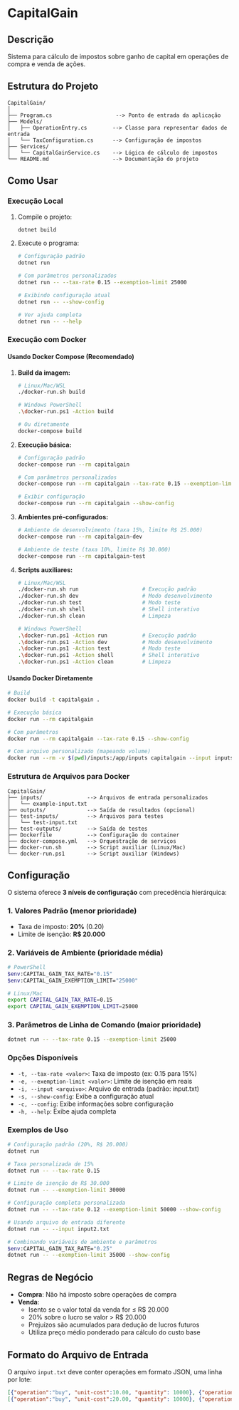 # CapitalGain

## Descrição
Sistema para cálculo de impostos sobre ganho de capital em operações de compra e venda de ações.

## Estrutura do Projeto
```
CapitalGain/
│
├── Program.cs                    --> Ponto de entrada da aplicação
├── Models/
│   ├── OperationEntry.cs        --> Classe para representar dados de entrada
│   └── TaxConfiguration.cs      --> Configuração de impostos
├── Services/
│   └── CapitalGainService.cs    --> Lógica de cálculo de impostos
└── README.md                    --> Documentação do projeto
```

## Como Usar

### Execução Local

1. Compile o projeto:
   ```bash
   dotnet build
   ```

2. Execute o programa:
   ```bash
   # Configuração padrão
   dotnet run
   
   # Com parâmetros personalizados
   dotnet run -- --tax-rate 0.15 --exemption-limit 25000
   
   # Exibindo configuração atual
   dotnet run -- --show-config
   
   # Ver ajuda completa
   dotnet run -- --help
   ```

### Execução com Docker

#### Usando Docker Compose (Recomendado)

1. **Build da imagem:**
   ```bash
   # Linux/Mac/WSL
   ./docker-run.sh build
   
   # Windows PowerShell
   .\docker-run.ps1 -Action build
   
   # Ou diretamente
   docker-compose build
   ```

2. **Execução básica:**
   ```bash
   # Configuração padrão
   docker-compose run --rm capitalgain
   
   # Com parâmetros personalizados
   docker-compose run --rm capitalgain --tax-rate 0.15 --exemption-limit 25000
   
   # Exibir configuração
   docker-compose run --rm capitalgain --show-config
   ```

3. **Ambientes pré-configurados:**
   ```bash
   # Ambiente de desenvolvimento (taxa 15%, limite R$ 25.000)
   docker-compose run --rm capitalgain-dev
   
   # Ambiente de teste (taxa 10%, limite R$ 30.000)
   docker-compose run --rm capitalgain-test
   ```

4. **Scripts auxiliares:**
   ```bash
   # Linux/Mac/WSL
   ./docker-run.sh run                    # Execução padrão
   ./docker-run.sh dev                    # Modo desenvolvimento
   ./docker-run.sh test                   # Modo teste
   ./docker-run.sh shell                  # Shell interativo
   ./docker-run.sh clean                  # Limpeza
   
   # Windows PowerShell
   .\docker-run.ps1 -Action run           # Execução padrão
   .\docker-run.ps1 -Action dev           # Modo desenvolvimento
   .\docker-run.ps1 -Action test          # Modo teste
   .\docker-run.ps1 -Action shell         # Shell interativo
   .\docker-run.ps1 -Action clean         # Limpeza
   ```

#### Usando Docker Diretamente

```bash
# Build
docker build -t capitalgain .

# Execução básica
docker run --rm capitalgain

# Com parâmetros
docker run --rm capitalgain --tax-rate 0.15 --show-config

# Com arquivo personalizado (mapeando volume)
docker run --rm -v $(pwd)/inputs:/app/inputs capitalgain --input inputs/my-file.txt
```

### Estrutura de Arquivos para Docker

```
CapitalGain/
├── inputs/              --> Arquivos de entrada personalizados
│   └── example-input.txt
├── outputs/             --> Saída de resultados (opcional)
├── test-inputs/         --> Arquivos para testes
│   └── test-input.txt
├── test-outputs/        --> Saída de testes
├── Dockerfile           --> Configuração do container
├── docker-compose.yml   --> Orquestração de serviços
├── docker-run.sh        --> Script auxiliar (Linux/Mac)
└── docker-run.ps1       --> Script auxiliar (Windows)
```

## Configuração

O sistema oferece **3 níveis de configuração** com precedência hierárquica:

### 1. Valores Padrão (menor prioridade)
- Taxa de imposto: **20%** (0.20)
- Limite de isenção: **R$ 20.000**

### 2. Variáveis de Ambiente (prioridade média)
```bash
# PowerShell
$env:CAPITAL_GAIN_TAX_RATE="0.15"
$env:CAPITAL_GAIN_EXEMPTION_LIMIT="25000"

# Linux/Mac
export CAPITAL_GAIN_TAX_RATE=0.15
export CAPITAL_GAIN_EXEMPTION_LIMIT=25000
```

### 3. Parâmetros de Linha de Comando (maior prioridade)
```bash
dotnet run -- --tax-rate 0.15 --exemption-limit 25000
```

### Opções Disponíveis
- `-t, --tax-rate <valor>`: Taxa de imposto (ex: 0.15 para 15%)
- `-e, --exemption-limit <valor>`: Limite de isenção em reais
- `-i, --input <arquivo>`: Arquivo de entrada (padrão: input.txt)
- `-s, --show-config`: Exibe a configuração atual
- `-c, --config`: Exibe informações sobre configuração
- `-h, --help`: Exibe ajuda completa

### Exemplos de Uso

```bash
# Configuração padrão (20%, R$ 20.000)
dotnet run

# Taxa personalizada de 15%
dotnet run -- --tax-rate 0.15

# Limite de isenção de R$ 30.000
dotnet run -- --exemption-limit 30000

# Configuração completa personalizada
dotnet run -- --tax-rate 0.12 --exemption-limit 50000 --show-config

# Usando arquivo de entrada diferente
dotnet run -- --input input2.txt

# Combinando variáveis de ambiente e parâmetros
$env:CAPITAL_GAIN_TAX_RATE="0.25"
dotnet run -- --exemption-limit 35000 --show-config
```

## Regras de Negócio

- **Compra**: Não há imposto sobre operações de compra
- **Venda**: 
  - Isento se o valor total da venda for ≤ R$ 20.000
  - 20% sobre o lucro se valor > R$ 20.000
  - Prejuízos são acumulados para dedução de lucros futuros
  - Utiliza preço médio ponderado para cálculo do custo base

## Formato do Arquivo de Entrada

O arquivo `input.txt` deve conter operações em formato JSON, uma linha por lote:

```json
[{"operation":"buy", "unit-cost":10.00, "quantity": 10000}, {"operation":"sell", "unit-cost":20.00, "quantity": 5000}]
[{"operation":"buy", "unit-cost":20.00, "quantity": 10000}, {"operation":"sell", "unit-cost":10.00, "quantity": 5000}]
```